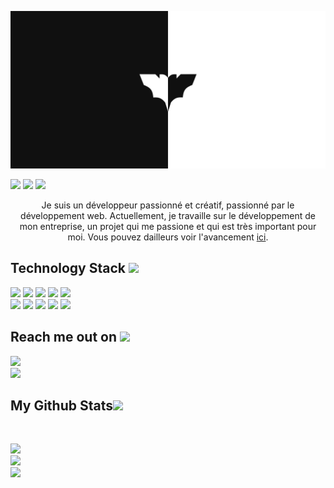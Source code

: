 <p align="center">
</p align="center">
<img src="https://github.com/florianarnau/florianarnau/blob/master/WEARFUTUR.png" />

<p align="left">
 
 <img src="https://badges.pufler.dev/visits/florianarnau/florianarnau"/> 
 <!-- <img src="https://badges.pufler.dev/years/florianarnau"/> -->
 <img src="https://badges.pufler.dev/repos/florianarnau"/>
 <img src="https://badges.pufler.dev/commits/monthly/florianarnau" />

</p>

<p align="center">
  Je suis un développeur passionné et créatif, passionné par le développement web. Actuellement, je travaille sur le développement de mon entreprise, un projet qui me passione et qui est très important pour moi. Vous pouvez dailleurs voir l'avancement <a href="https://florianarnau.github.io">ici</a>. 
</p>

<h2 align="left">Technology Stack <img src="https://github.com/florianarnau/florianarnau/blob/main/images/laptop.gif" width="50"></h2>

<p align="left">
 <img src="https://img.shields.io/badge/Java-E34A86?style=flat-square&logo=java&logoColor=white"/>
 <img src="https://img.shields.io/badge/HTML5-E34F26?style=flat-square&logo=html5&logoColor=white"/>
 <img src="https://img.shields.io/badge/CSS3-1572B6?style=flat-square&logo=css3&logoColor=white"/>
 <img src="https://img.shields.io/badge/Angular-F74040?style=flat-square&logo=angular&logoColor=white"/>
 <img src="https://img.shields.io/badge/JavaScript-F7DF1E?style=flat-square&logo=javascript&logoColor=black"/>
 <br>
 <img src="https://img.shields.io/badge/Node.js-339933?style=flat-square&logo=node.js&logoColor=white"/>
 <img src="https://img.shields.io/badge/React-61DAFB?style=flat-square&logo=react&logoColor=black"/>
 <img src="https://img.shields.io/badge/MySQL-4479A1?style=flat-square&logo=mysql&logoColor=white"/>
 <img src="https://img.shields.io/badge/Git-F05032?style=flat-square&logo=git&logoColor=white"/>
 <img src="https://img.shields.io/badge/GitHub-181717?style=flat-square&logo=github&logoColor=white"/>
</p>

<h2 align="left">Reach me out on <img src="https://media0.giphy.com/media/jqNPzdTTxQfOgOqpO4/source.gif" width="50"></h2>

<p align="left">
<a href="mailto: arnauflorian@outlook.com">
 <img src="https://img.shields.io/badge/-florianarnau-c14438?style=flat-square&logo=Gmail&logoColor=white&link=mailto:arnauflorian@outlook.com"/>
</a>
<br>
<a href="https://www.linkedin.com/in/florianarnau/">
 <img src="https://img.shields.io/badge/-florianarnau-blue?style=flat-square&logo=Linkedin&logoColor=white&link=https://www.linkedin.com/in/florianarnau/"/>
</a>
</p>

<h2 align="left">
  My Github Stats<img src="https://media.giphy.com/media/VgCDAzcKvsR6OM0uWg/giphy.gif" width="50">
</h2>
 
<br>

<p align = "left">
  <img src = "https://github-readme-stats.vercel.app/api/top-langs/?username=florianarnau&hide=html,css,java,shaderlab,kotlin,hlsl&theme=radical">
  <br>
  <img src = "https://github-readme-stats.vercel.app/api?username=florianarnau&show_icons=true&theme=radical">
  <br>
  <img src="https://github-readme-streak-stats.herokuapp.com/?user=florianarnau&show_icons=true&locale=en&layout=compact&theme=radical" />
</p> 

